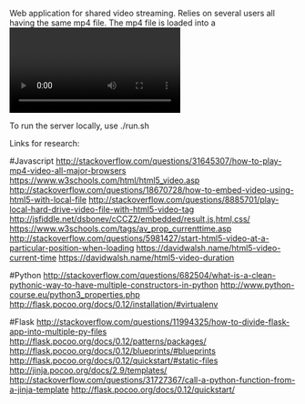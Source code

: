 Web application for shared video streaming.
Relies on several users all having the same mp4 file.
The mp4 file is loaded into a <video> element and 
the playback of the file is controlled and synced.
Chat is also handled through this.

To run the server locally, use ./run.sh


Links for research:

#Javascript
http://stackoverflow.com/questions/31645307/how-to-play-mp4-video-all-major-browsers
https://www.w3schools.com/html/html5_video.asp
http://stackoverflow.com/questions/18670728/how-to-embed-video-using-html5-with-local-file
http://stackoverflow.com/questions/8885701/play-local-hard-drive-video-file-with-html5-video-tag
http://jsfiddle.net/dsbonev/cCCZ2/embedded/result,js,html,css/
https://www.w3schools.com/tags/av_prop_currenttime.asp
http://stackoverflow.com/questions/5981427/start-html5-video-at-a-particular-position-when-loading
https://davidwalsh.name/html5-video-current-time
https://davidwalsh.name/html5-video-duration


#Python
http://stackoverflow.com/questions/682504/what-is-a-clean-pythonic-way-to-have-multiple-constructors-in-python
http://www.python-course.eu/python3_properties.php
http://flask.pocoo.org/docs/0.12/installation/#virtualenv

#Flask
http://stackoverflow.com/questions/11994325/how-to-divide-flask-app-into-multiple-py-files
http://flask.pocoo.org/docs/0.12/patterns/packages/
http://flask.pocoo.org/docs/0.12/blueprints/#blueprints
http://flask.pocoo.org/docs/0.12/quickstart/#static-files
http://jinja.pocoo.org/docs/2.9/templates/
http://stackoverflow.com/questions/31727367/call-a-python-function-from-a-jinja-template
http://flask.pocoo.org/docs/0.12/quickstart/

